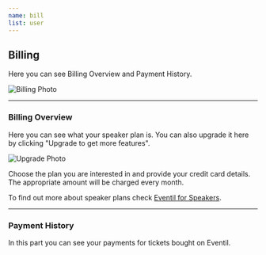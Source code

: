 ```yaml
---
name: bill
list: user
---
```

<section>

## Billing

Here you can see Billing Overview and Payment History.

![Billing Photo](/images/ybilling1.png)

---

### Billing Overview

Here you can see what your speaker plan is. You can also upgrade it here by clicking "Upgrade to get more features".

![Upgrade Photo](/images/ybilling2.png)

Choose the plan you are interested in and provide your credit card details. The appropriate amount will be charged every month.

To find out more about speaker plans check <a href="#"><a href="https://eventil.com/for/speakers">Eventil for Speakers</a>.

---

### Payment History

In this part you can see your payments for tickets bought on Eventil.
</section>
